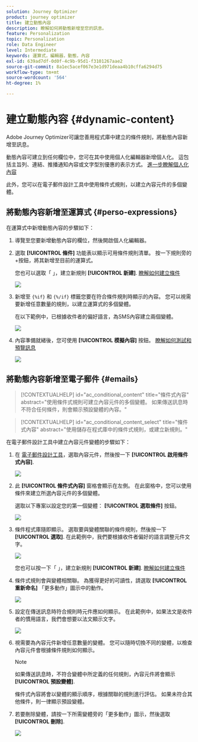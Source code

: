 ```yaml
---
solution: Journey Optimizer
product: journey optimizer
title: 建立動態內容
description: 瞭解如何將動態新增至您的訊息。
feature: Personalization
topic: Personalization
role: Data Engineer
level: Intermediate
keywords: 運算式，編輯器，動態，內容
exl-id: 639ad7df-0d0f-4c9b-95d1-f3101267aae2
source-git-commit: 8a1ec5acef067e3e1d971deaa4b10cffa6294d75
workflow-type: tm+mt
source-wordcount: '564'
ht-degree: 1%

---
```


# 建立動態內容 {#dynamic-content}

Adobe Journey Optimizer可讓您善用程式庫中建立的條件規則，將動態內容新增至訊息。

動態內容可建立到任何欄位中，您可在其中使用個人化編輯器新增個人化。 這包括主旨列、連結、推播通知內容或文字型別優惠的表示方式。 [進一步瞭解個人化內容](personalization-contexts.md)

此外，您可以在電子郵件設計工具中使用條件式規則，以建立內容元件的多個變體。

## 將動態內容新增至運算式 {#perso-expressions}

在運算式中新增動態內容的步驟如下：

1. 導覽至您要新增動態內容的欄位，然後開啟個人化編輯器。

1. 選取 **[!UICONTROL 條件]** 功能表以顯示可用條件規則清單。 按一下規則旁的+按鈕，將其新增至目前的運算式。

   您也可以選取「 」，建立新規則 **[!UICONTROL 新建]**. [瞭解如何建立條件](create-conditions.md)

   ![](assets/conditions-expression.png)

1. 新增至 `{%if}` 和 `{%/if}` 標籤您要在符合條件規則時顯示的內容。 您可以視需要新增任意數量的規則，以建立運算式的多個變體。

   在以下範例中，已根據收件者的偏好語言，為SMS內容建立兩個變體。

   ![](assets/conditions-language-sample.png)

1. 內容準備就緒後，您可使用 **[!UICONTROL 模擬內容]** 按鈕。 [瞭解如何測試和預覽訊息](../content-management/preview-test.md)

   ![](assets/conditions-preview.png)

## 將動態內容新增至電子郵件 {#emails}

>[!CONTEXTUALHELP]
>id="ac_conditional_content"
>title="條件式內容"
>abstract="使用條件式規則可建立內容元件的多個變體。 如果傳送訊息時不符合任何條件，則會顯示預設變體的內容。"

>[!CONTEXTUALHELP]
>id="ac_conditional_content_select"
>title="條件式內容"
>abstract="使用儲存在程式庫中的條件式規則，或建立新規則。"

在電子郵件設計工具中建立內容元件變體的步驟如下：

1. 在 [電子郵件設計工具](../email/content-from-scratch.md)，選取內容元件，然後按一下 **[!UICONTROL 啟用條件式內容]**.

   ![](assets/conditions-enable-conditional.png)

1. 此 **[!UICONTROL 條件式內容]** 窗格會顯示在左側。 在此窗格中，您可以使用條件來建立所選內容元件的多個變體。

   選取以下專案以設定您的第一個變體： **[!UICONTROL 選取條件]** 按鈕。

   ![](assets/conditions-apply.png)

1. 條件程式庫隨即顯示。 選取要與變體關聯的條件規則，然後按一下 **[!UICONTROL 選取]**. 在此範例中，我們要根據收件者偏好的語言調整元件文字。

   ![](assets/conditions-select.png)

   您也可以按一下「 」，建立新規則 **[!UICONTROL 新建]**. [瞭解如何建立條件](create-conditions.md)

1. 條件式規則會與變體相關聯。 為獲得更好的可讀性，請選取 **[!UICONTROL 重新命名]** 「更多動作」圖示中的動作。

   ![](assets/conditions-rename.png)

1. 設定在傳送訊息時符合規則時元件應如何顯示。 在此範例中，如果法文是收件者的慣用語言，我們會想要以法文顯示文字。

   ![](assets/conditions-design.png)

1. 視需要為內容元件新增任意數量的變體。 您可以隨時切換不同的變體，以檢查內容元件會根據條件規則如何顯示。

   >[!NOTE]
   >如果傳送訊息時，不符合變體中所定義的任何規則，內容元件將會顯示 **[!UICONTROL 預設變體]**.
   >
   >條件式內容將會以變體的顯示順序，根據關聯的規則進行評估。 如果未符合其他條件，則一律顯示預設變體。

1. 若要刪除變體，請按一下所需變體旁的「更多動作」圖示，然後選取 **[!UICONTROL 刪除]**.

   ![](assets/conditions-delete.png)
